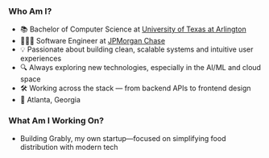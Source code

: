  ### Who Am I?
- 📚 Bachelor of Computer Science at [University of Texas at Arlington](https://academicpartnerships.uta.edu/)
- 👨🏻‍💻 Software Engineer at [JPMorgan Chase](https://www.chase.com/)
- 💡 Passionate about building clean, scalable systems and intuitive user experiences
- 🔍 Always exploring new technologies, especially in the AI/ML and cloud space
- 🛠  Working across the stack — from backend APIs to frontend design
- 📍 Atlanta, Georgia

### What Am I Working On?
- Building Grably, my own startup—focused on simplifying food distribution with modern tech
